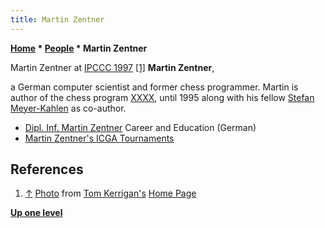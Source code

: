 ```yaml
---
title: Martin Zentner
---
```

**[Home](Home "Home") \* [People](People "People") \* Martin Zentner**



 [](File:MartinZentnerIpccc7.jpg) Martin Zentner at [IPCCC 1997](IPCCC_1997 "IPCCC 1997") <a id="cite-note-1" href="#cite-ref-1">[1]</a> 
**Martin Zentner**,  

a German computer scientist and former chess programmer. Martin is author of the chess program [XXXX](XXXX "XXXX"), until 1995 along with his fellow [Stefan Meyer-Kahlen](Stefan_Meyer-Kahlen "Stefan Meyer-Kahlen") as co-author.






* [Dipl. Inf. Martin Zentner](http://www.zentner-net.de/martin.html) Career and Education (German)
* [Martin Zentner's ICGA Tournaments](https://www.game-ai-forum.org/icga-tournaments/person.php?id=25)


## References


1. <a id="cite-ref-1" href="#cite-note-1">↑</a> [Photo](http://www.tckerrigan.com/Chess/Stobor/Paderborn/ipccc7.jpg) from [Tom Kerrigan's](Tom_Kerrigan "Tom Kerrigan") [Home Page](http://www.tckerrigan.com/Chess/Stobor/Paderborn/)

**[Up one level](People "People")**







 
